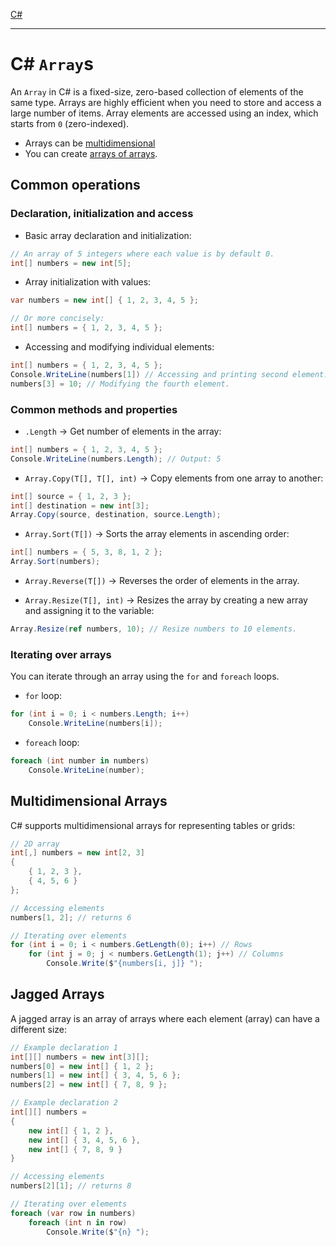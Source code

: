 [C#](csharp)

---
# C# `Array`s
An `Array` in C# is a fixed-size, zero-based collection of elements of the same type. Arrays are highly efficient when you need to store and access a large number of items. Array elements are accessed using an index, which starts from `0` (zero-indexed).

- Arrays can be [multidimensional](#multidimensional-arrays)
- You can create [arrays of arrays](#jagged-arrays).

## Common operations
### Declaration, initialization and access
- Basic array declaration and initialization:
```csharp
// An array of 5 integers where each value is by default 0.
int[] numbers = new int[5];
```

- Array initialization with values:
```csharp
var numbers = new int[] { 1, 2, 3, 4, 5 };

// Or more concisely:
int[] numbers = { 1, 2, 3, 4, 5 };
```

- Accessing and modifying individual elements:
```csharp
int[] numbers = { 1, 2, 3, 4, 5 };
Console.WriteLine(numbers[1]) // Accessing and printing second element.
numbers[3] = 10; // Modifying the fourth element.
```

### Common methods and properties
- `.Length` -> Get number of elements in the array:
```csharp
int[] numbers = { 1, 2, 3, 4, 5 };
Console.WriteLine(numbers.Length); // Output: 5
```

- `Array.Copy(T[], T[], int)` -> Copy elements from one array to another:
```csharp
int[] source = { 1, 2, 3 };
int[] destination = new int[3];
Array.Copy(source, destination, source.Length);
```

- `Array.Sort(T[])` -> Sorts the array elements in ascending order:
```csharp
int[] numbers = { 5, 3, 8, 1, 2 };
Array.Sort(numbers);
```

- `Array.Reverse(T[])` -> Reverses the order of elements in the array.

- `Array.Resize(T[], int)` -> Resizes the array by creating a new array and assigning it to the variable:
```csharp
Array.Resize(ref numbers, 10); // Resize numbers to 10 elements.
```

### Iterating over arrays
You can iterate through an array using the `for` and `foreach` loops.
- `for` loop:
```csharp
for (int i = 0; i < numbers.Length; i++)
	Console.WriteLine(numbers[i]);
```

- `foreach` loop:
```csharp
foreach (int number in numbers)
	Console.WriteLine(number);
```

## Multidimensional Arrays
C# supports multidimensional arrays for representing tables or grids:
```csharp
// 2D array
int[,] numbers = new int[2, 3]
{
	{ 1, 2, 3 },
	{ 4, 5, 6 }
};

// Accessing elements
numbers[1, 2]; // returns 6

// Iterating over elements
for (int i = 0; i < numbers.GetLength(0); i++) // Rows
	for (int j = 0; j < numbers.GetLength(1); j++) // Columns
		Console.Write($"{numbers[i, j]} ");
```

## Jagged Arrays
A jagged array is an array of arrays where each element (array) can have a different size:
```csharp
// Example declaration 1
int[][] numbers = new int[3][];
numbers[0] = new int[] { 1, 2 };
numbers[1] = new int[] { 3, 4, 5, 6 };
numbers[2] = new int[] { 7, 8, 9 };
```

```csharp
// Example declaration 2
int[][] numbers =
{
	new int[] { 1, 2 },
	new int[] { 3, 4, 5, 6 },
	new int[] { 7, 8, 9 }
}

// Accessing elements
numbers[2][1]; // returns 8

// Iterating over elements
foreach (var row in numbers)
	foreach (int n in row)
		Console.Write($"{n} ");
```